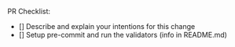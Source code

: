 PR Checklist:
- [] Describe and explain your intentions for this change
- [] Setup pre-commit and run the validators (info in README.md)
